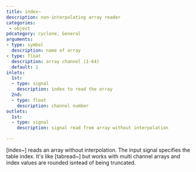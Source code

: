 ```yaml
---
title: index~
description: non-interpolating array reader
categories:
 - object
pdcategory: cyclone, General
arguments:
- type: symbol
  description: name of array
- type: float
  description: array channel (1-64)
  default: 1
inlets:
  1st:
  - type: signal
    description: index to read the array
  2nd:
  - type: float
    description: channel number
outlets:
  1st:
  - type: signal
    description: signal read from array without interpolation

---
```


[index~] reads an array without interpolation. The input signal specifies the table index. It's like [tabread~] but works with multi channel arrays and index values are rounded isntead of being truncated.

